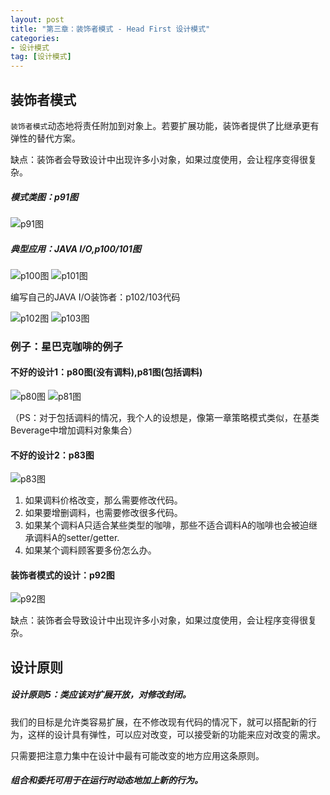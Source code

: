 ```yaml
---
layout: post
title: "第三章：装饰者模式 - Head First 设计模式"
categories:
- 设计模式
tag: [设计模式]
---
```


## 装饰者模式

`装饰者模式`动态地将责任附加到对象上。若要扩展功能，装饰者提供了比继承更有弹性的替代方案。

缺点：装饰者会导致设计中出现许多小对象，如果过度使用，会让程序变得很复杂。

##### 模式类图：p91图

![p91图](/images/design-pattern/p91.png)

##### 典型应用：JAVA I/O,p100/101图

![p100图](/images/design-pattern/p100.png)
![p101图](/images/design-pattern/p101.png)

编写自己的JAVA I/O装饰者：p102/103代码

![p102图](/images/design-pattern/p102.png)
![p103图](/images/design-pattern/p103.png)

### 例子：星巴克咖啡的例子

#### 不好的设计1：p80图(没有调料),p81图(包括调料)

![p80图](/images/design-pattern/p80.png)
![p81图](/images/design-pattern/p81.png)

（PS：对于包括调料的情况，我个人的设想是，像第一章策略模式类似，在基类Beverage中增加调料对象集合）

#### 不好的设计2：p83图

![p83图](/images/design-pattern/p83.png)

1. 如果调料价格改变，那么需要修改代码。
2. 如果要增删调料，也需要修改很多代码。
3. 如果某个调料A只适合某些类型的咖啡，那些不适合调料A的咖啡也会被迫继承调料A的setter/getter.
4. 如果某个调料顾客要多份怎么办。

#### 装饰者模式的设计：p92图

![p92图](/images/design-pattern/p92.png)

缺点：装饰者会导致设计中出现许多小对象，如果过度使用，会让程序变得很复杂。

## 设计原则

##### 设计原则5：类应该对扩展开放，对修改封闭。

我们的目标是允许类容易扩展，在不修改现有代码的情况下，就可以搭配新的行为，这样的设计具有弹性，可以应对改变，可以接受新的功能来应对改变的需求。

只需要把注意力集中在设计中最有可能改变的地方应用这条原则。

##### 组合和委托可用于在运行时动态地加上新的行为。



